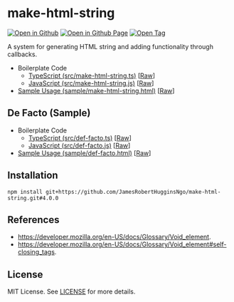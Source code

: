 # make-html-string

[![Open in Github](https://img.shields.io/badge/Open_in_GitHub-6e5494)](https://github.com/JamesRobertHugginsNgo/make-html-string/)
[![Open in Github Page](https://img.shields.io/badge/Open_in_GitHub_Page-4078c0)](https://jamesroberthugginsngo.github.io/make-html-string/)
[![Open Tag](https://img.shields.io/badge/Open_Tag-4.0.0-6cc644)](https://github.com/JamesRobertHugginsNgo/make-html-string/tree/4.0.0)

A system for generating HTML string and adding functionality through callbacks.

- Boilerplate Code
	- [TypeScript (src/make-html-string.ts)](./src/make-html-string.ts) [[Raw](./src/make-html-string.ts?raw=1)]
	- [JavaScript (src/make-html-string.js)](./src/make-html-string.js) [[Raw](./src/make-html-string.js?raw=1)]
- [Sample Usage (sample/make-html-string.html)](./sample/make-html-string.html) [[Raw](./sample/make-html-string.html?raw=1)]

## De Facto (Sample)

- Boilerplate Code
	- [TypeScript (src/def-facto.ts)](./src/def-facto.ts) [[Raw](./src/def-facto.ts?raw=1)]
	- [JavaScript (src/def-facto.js)](./src/def-facto.js) [[Raw](./src/def-facto.js?raw=1)]
- [Sample Usage (sample/def-facto.html)](./sample/def-facto.html) [[Raw](./sample/def-facto.html?raw=1)]

## Installation

```
npm install git+https://github.com/JamesRobertHugginsNgo/make-html-string.git#4.0.0
```

## References

- https://developer.mozilla.org/en-US/docs/Glossary/Void_element.
- https://developer.mozilla.org/en-US/docs/Glossary/Void_element#self-closing_tags.

## License

MIT License. See [LICENSE](LICENSE) for more details.
